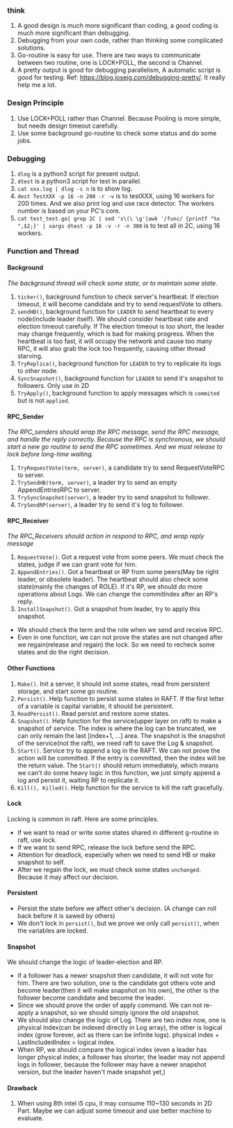 

### think
1. A good design is much more significant than coding, a good coding is much more significant than debugging.
2. Debugging from your own code, rather than thinking some complicated solutions.
3. Go-routine is easy for use. There are two ways to communicate between two routine, one is LOCK+POLL, the second is Channel.
4. A pretty output is good for debugging parallelism, A automatic script is good for testing. Ref: https://blog.josejg.com/debugging-pretty/. It really help me a lot.


### Design Principle
1. Use LOCK+POLL rather than Channel. Because Pooling is more simple, but needs design timeout carefully.
2. Use some background go-routine to check some status and do some jobs.

### Debugging
1. `dlog` is a python3 script for present output.
2. `dtest` is a python3 script for test in parallel.
3. `cat xxx.log | dlog -c n` is to show log.
4. `dest TestXXX -p 16 -n 200 -r -v` is to testXXX, using 16 workers for 200 times. And we also print log and use race detector. The workers number is based on your PC's core.
5. `cat test_test.go| grep 2C | sed 's\(\ \g'|awk '/func/ {printf "%s ",$2;}' | xargs dtest -p 16 -v -r -n 300` is to test all in 2C, using 16 workers.

### Function and Thread

#### Background

*The background thread will check some state, or to maintain some state.* 

1. `ticker()`, background function to check server's heartbeat. If election timeout, it will become candidate and try to send requestVote to others.
2. `sendHB()`, background function for `LEADER` to send heartbeat to every node(include leader itself). We should consider heartbeat rate and election timeout carefully. If The election timeout is too short, the leader may change frequently, which is bad for making progress. When the heartbeat is too fast, it will occupy the network and cause too many RPC, it will also grab the lock too frequently, causing other thread starving.
3. `TryReplica()`, background function for `LEADER` to try to replicate its logs to other node.
4. `SyncSnapshot()`, background function for `LEADER` to send it's snapshot to followers. Only use in 2D
5. `TryApply()`, background function to apply messages which is `commited` but is not `applied`.

#### RPC_Sender
*The RPC_senders should wrap the RPC message, send the RPC message, and handle the reply correctly. Because the RPC is synchronous, we should start a new go routine to send the RPC sometimes. And we must release to lock before long-time waiting.*

1. `TryRequestVote(term, server)`, a candidate try to send RequestVoteRPC to server.
2. `TrySendHB(term, server)`, a leader try to send an empty AppendEntriesRPC to server.
3. `TrySyncSnapshot(server)`, a leader try to send snapshot to follower. 
4. `TrySendRP(server)`, a leader try to send it's log to follower.

#### RPC_Receiver

*The RPC_Receivers should action in respond to RPC, and wrap reply message*

1. `RequestVote()`. Got a request vote from some peers. We must check the states, judge if we can grant vote for him.
2. `AppendEntries()`. Got a heartbeat or RP from some peers(May be right leader, or obsolete leader). The heartbeat should also check some state(mainly the changes of ROLE). If it's RP, we should do more operations about Logs. We can change the commitIndex after an RP's reply.
3. `InstallSnapshot()`. Got a snapshot from leader, try to apply this snapshot.

- We should check the term and the role when we send and receive RPC.
- Even in one function, we can not prove the states are not changed after we regain(release and regain) the lock. So we need to recheck some states and do the right decision.



#### Other Functions
1. `Make()`. Init a server, it should init some states, read from persistent storage, and start some go routine.
2. `Persist()`. Help function to persist some states in RAFT. If the first letter of a variable is capital variable, it should be persistent.
3. `ReadPersist()`. Read persist and restore some states.
4. `Snapshot()`. Help function for the service(upper layer on raft) to make a snapshot of service. The index is where the log can be truncated, we can only remain the last [index+1, ...] area. The snapshot is the snapshot of the service(not the raft), we need raft to save the Log & snapshot.
5. `Start()`. Service try to append a log in the RAFT. We can not prove the action will be committed. If the entry is committed, then the index will be the return value. The `Start()` should return immediately, which means we can't do some heavy logic in this function, we just simply append a log and persist it, waiting RP to replicate it. 
6. `Kill(), Killed()`. Help function for the service to kill the raft gracefully.

#### Lock

Locking is common in raft. Here are some principles.

-  If we want to read or write some states shared in different g-routine in raft, use lock.
-  If we want to send RPC, release the lock before send the RPC.
-  Attention for deadlock, especially when we need to send HB or make snapshot to self. 
-  After we regain the lock, we must check some states `unchanged`. Because it may affect our decision.

#### Persistent

- Persist the state before we affect other's decision. (A change can roll back before it is sawed by others)
- We don't lock in `persist()`, but we prove we only call `persist()`, when the variables are locked.

#### Snapshot

We should change the logic of leader-election and RP.

- If a follower has a newer snapshot then candidate, it will not vote for him. There are two solution, one is the candidate got others vote and become leader(then it will make snapshot on his own), the other is the follower become candidate and become the leader.
- Since we should prove the order of apply command. We can not re-apply a snapshot,  so we should simply ignore the old snapshot.
- We should also change the logic of Log. There are two index now, one is physical index(can be indexed directly in Log array), the other is logical index (grow forever, act as there can be infinite logs). physical index + LastIncludedIndex = logical index.
- When RP, we should compare the logical index (even a leader has longer physical index, a follower has shorter, the leader may not append logs in follower, because the follower may have a newer snapshot version, but the leader haven't made snapshot yet,)


#### Drawback

1. When using 8th intel i5 cpu, it may consume 110~130 seconds in 2D Part. Maybe we can adjust some timeout and use better machine to evaluate.
